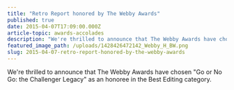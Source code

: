 ```yaml
---
title: "Retro Report honored by The Webby Awards"
published: true
date: 2015-04-07T17:09:00.000Z
article-topic: awards-accolades
description: "We're thrilled to announce that The Webby Awards have chosen *Go or No Go: the Challenger Legacy* as an honoree in the Best Editing category. "
featured_image_path: /uploads/1428426472142_Webby_H_BW.png
slug: 2015-04-07-retro-report-honored-by-the-webby-awards
---
```


We're thrilled to announce that The Webby Awards have chosen "Go or No Go: the Challenger Legacy" as an honoree in the Best Editing category.

